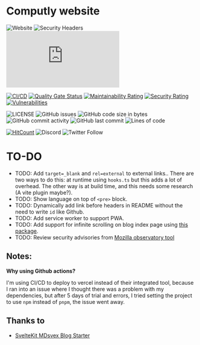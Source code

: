 # Computly website

![Website](https://img.shields.io/website?url=https%3A%2F%2Fwww.computly.me&color=00ec0a)
![Security Headers](https://img.shields.io/security-headers?url=https%3A%2F%2Fwww.computly.me&color=4ba62c)
![Mozilla HTTP Observatory Grade](https://img.shields.io/mozilla-observatory/grade-score/computly.me?publish&color=2034b6)

[![CI/CD](https://github.com/computly/computly/actions/workflows/CI_CD.yml/badge.svg)](https://github.com/computly/computly/actions/workflows/CI_CD.yml)
[![Quality Gate Status](https://sonarcloud.io/api/project_badges/measure?project=computly_computly&metric=alert_status)](https://sonarcloud.io/summary/new_code?id=computly_computly)
[![Maintainability Rating](https://sonarcloud.io/api/project_badges/measure?project=computly_computly&metric=sqale_rating)](https://sonarcloud.io/summary/new_code?id=computly_computly)
[![Security Rating](https://sonarcloud.io/api/project_badges/measure?project=computly_computly&metric=security_rating)](https://sonarcloud.io/summary/new_code?id=computly_computly)
[![Vulnerabilities](https://sonarcloud.io/api/project_badges/measure?project=computly_computly&metric=vulnerabilities)](https://sonarcloud.io/summary/new_code?id=computly_computly)

![LICENSE](https://img.shields.io/github/license/computly/computly?style=flat&color=fcdaff)
![GitHub issues](https://img.shields.io/github/issues/computly/computly?color=fdf629)
![GitHub code size in bytes](https://img.shields.io/github/languages/code-size/computly/computly?color=c4fff9&label=Repo%20size)
![GitHub commit activity](https://img.shields.io/github/commit-activity/m/computly/computly)
![GitHub last commit](https://img.shields.io/github/last-commit/computly/computly?color=9897fc)
![Lines of code](https://img.shields.io/tokei/lines/github/computly/computly?color=e63977)

[![HitCount](https://hits.dwyl.com/computly/computly.svg?style=flat&show=unique)](http://hits.dwyl.com/computly/computly)
![Discord](https://img.shields.io/discord/963931940522704966?color=fffffa)
![Twitter Follow](https://img.shields.io/twitter/follow/computly?style=social)

# TO-DO

- TODO: Add `target=_blank` and `rel=external` to external links..
  There are two ways to do this: at runtime using `hooks.ts` but this adds a lot of overhead.
  The other way is at build time, and this needs some research (A vite plugin maybe?).
- TODO: Show language on top of `<pre>` block.
- TODO: Dynamically add link before headers in README without the need to write `id` like Github.
- TODO: Add service worker to support PWA.
- TODO: Add support for infinite scrolling on blog index page using [this package](https://github.com/skayo/svelte-infinite-loading).
- TODO: Review security advisories from [Mozilla observatory tool](https://observatory.mozilla.org/analyze/computly.me)

## Notes:

**Why using Github actions?**

I'm using CI/CD to deploy to vercel instead of their integrated tool, because I ran into an issue where I thought there was a problem with my dependencies, but after 5 days of trial and errors, I tried setting the project to use `npm` instead of `pnpm`, the issue went away.

## Thanks to

- [SvelteKit MDsvex Blog Starter](https://github.com/rodneylab/sveltekit-blog-mdx)
